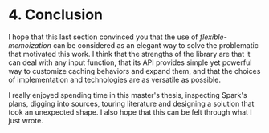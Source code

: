 
<!--NOTE HEAD START-->
<link rel="icon" type="image/png" href="./imgs/favicon_db.png" />
<script src="https://cdnjs.cloudflare.com/ajax/libs/mermaid/8.0.0/mermaid.min.js"></script>
<script type="text/x-mathjax-config">MathJax.Hub.Config({tex2jax: {skipTags: ['script', 'noscript','style', 'textarea', 'pre'],inlineMath: [['$','$']]}});</script>
<script src="https://cdn.mathjax.org/mathjax/latest/MathJax.js?config=TeX-AMS-MML_HTMLorMML" type="text/javascript"></script>
<script>document.body.style.background = "#f2f2f2";</script>
<!--NOTE HEAD END-->

# 4. Conclusion
I hope that this last section convinced you that the use of *flexible-memoization* can be considered as an elegant way to solve the problematic that motivated this work. I think that the strengths of the library are that it can deal with any input function, that its API provides simple yet powerful way to customize caching behaviors and expand them, and that the choices of implementation and technologies are as versatile as possible.

I really enjoyed spending time in this master's thesis, inspecting Spark's plans, digging into sources, touring literature and designing a solution that took an unexpected shape. I also hope that this can be felt through what I just wrote.
